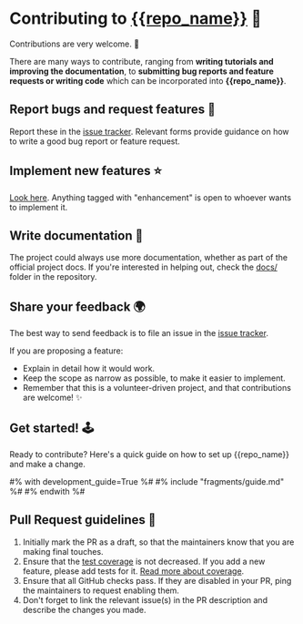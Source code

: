 # Contributing to [{{repo_name}}]({{repo_url}}) 🎉
Contributions are very welcome. 🚀

There are many ways to contribute, ranging from **writing tutorials and improving the documentation**, to **submitting bug reports and feature requests or writing code** which can be incorporated into **{{repo_name}}**.

## Report bugs and request features 🐛
Report these in the [issue tracker]({{repo_url}}/issues).
Relevant forms provide guidance on how to write a good bug report or feature request.

## Implement new features ⭐
[Look here]({{repo_url}}/issues?q=is%3Aopen+label%3Aenhancement+sort%3Aupdated-desc).
Anything tagged with "enhancement" is open to whoever wants to implement it.

## Write documentation 📖
The project could always use more documentation, whether as part of the official project
docs. If you're interested in helping out, check the [docs/]({{repo_url}}/tree/HEAD/docs) folder in the repository.

## Share your feedback 🌍
The best way to send feedback is to file an issue in the [issue tracker]({{repo_url}}).

If you are proposing a feature:

-   Explain in detail how it would work.
-   Keep the scope as narrow as possible, to make it easier to implement.
-   Remember that this is a volunteer-driven project, and that contributions are
    welcome! ✨

## Get started! 🕹️

Ready to contribute? Here's a quick guide on how to set up {{repo_name}} and make a change.

#% with development_guide=True %#
#% include "fragments/guide.md" %#
#% endwith %#

## Pull Request guidelines 📝
1. Initially mark the PR as a draft, so that the maintainers know that you are making final touches.
2. Ensure that the [test coverage]({{coverage_url}}) is not decreased. If you add a new feature, please add tests for it. [Read more about coverage](https://coverage.readthedocs.io/en/latest/index.html).
3. Ensure that all GitHub checks pass. If they are disabled in your PR, ping the maintainers to request enabling them.
4. Don't forget to link the relevant issue(s) in the PR description and describe the changes you made.
